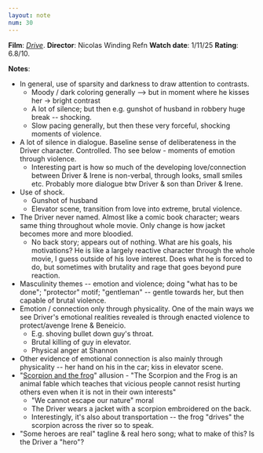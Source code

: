 ```yaml
---
layout: note
num: 30
---
```


**Film**: [*Drive*](https://en.wikipedia.org/wiki/Drive_(2011_film)). 
**Director**: Nicolas Winding Refn
**Watch date**: 1/11/25
**Rating**: 6.8/10.

**Notes**: 

* In general, use of sparsity and darkness to draw attention to contrasts. 
    * Moody / dark coloring generally --> but in moment where he kisses her -> bright contrast
    * A lot of silence; but then e.g. gunshot of husband in robbery huge break -- shocking. 
    * Slow pacing generally, but then these very forceful, shocking moments of violence. 
* A lot of silence in dialogue. Baseline sense of deliberateness in the Driver character. Controlled. Tho see below - moments of emotion through violence. 
    * Interesting part is how so much of the developing love/connection between Driver & Irene is non-verbal, through looks, small smiles etc. Probably more dialogue btw Driver & son than Driver & Irene.
* Use of shock. 
    * Gunshot of husband
    * Elevator scene, transition from love into extreme, brutal violence. 
* The Driver never named. Almost like a comic book character; wears same thing throughout whole movie. Only change is how jacket becomes more and more bloodied. 
    * No back story; appears out of nothing. What are his goals, his motivations? He is like a largely reactive character through the whole movie, I guess outside of his love interest. Does what he is forced to do, but sometimes with brutality and rage that goes beyond pure reaction. 
* Masculinity themes -- emotion and violence; doing "what has to be done"; "protector" motif; "gentleman" -- gentle towards her, but then capable of brutal violence.
* Emotion / connection only through physicality. One of the main ways we see Driver's emotional realities revealed is through enacted violence to protect/avenge Irene & Beneicio. 
    * E.g. shoving bullet down guy's throat. 
    * Brutal killing of guy in elevator. 
    * Physical anger at Shannon
* Other evidence of emotional connection is also mainly through physicality -- her hand on his in the car; kiss in elevator scene. 
* "[Scorpion and the frog](https://en.wikipedia.org/wiki/The_Scorpion_and_the_Frog)" allusion - "The Scorpion and the Frog is an animal fable which teaches that vicious people cannot resist hurting others even when it is not in their own interests" 
    * "We cannot escape our nature" moral
    * The Driver wears a jacket with a scorpion embroidered on the back.
    * Interestingly, it's also about transportation -- the frog "drives" the scorpion across the river so to speak. 
* "Some heroes are real" tagline & real hero song; what to make of this? Is the Driver a "hero"? 
